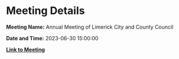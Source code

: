 # Meeting Details

**Meeting Name:** Annual Meeting of Limerick City and County Council

**Date and Time:** 2023-06-30 15:00:00

**[Link to Meeting](https://www.limerick.ie/council/whats-on/annual-meeting-of-limerick-city-and-county-council)**

